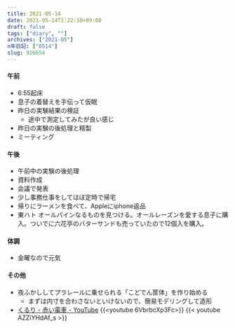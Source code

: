 ```yaml
---
title: 2021-05-14
date: 2021-05-14T1:22:10+09:00
draft: false
tags: ["diary", ""]
archives: ["2021-05"]
n年日記: ["0514"]
slug: 926654
---
```

#### 午前
- 6:55起床
- 息子の着替えを手伝って仮眠
- 昨日の実験結果の検証
  - 途中で測定してみたが良い感じ
- 昨日の実験の後処理と精製
- ミーティング
#### 午後
- 午前中の実験の後処理
- 資料作成
- 会議で発表
- 少し事務仕事をしてほぼ定時で帰宅
- 帰りにラーメンを食べて、Appleにiphone返品
- 東ハト オールパインなるものを見つける。オールレーズンを愛する息子に購入。ついでに六花亭のバターサンドも売っていたので12個入を購入。
#### 体調
- 金曜なので元気
#### その他
- 夜ふかししてプラレールに乗せられる「こどでん筐体」を作り始める
  - まずは内寸を合わさないといけないので、簡易モデリングして造形
- [くるり - 赤い電車 - YouTube](https://www.youtube.com/watch?v=6VbrbcXp3Fc)
{{<youtube 6VbrbcXp3Fc>}}
{{< youtube AZZiYHdAf_s >}}